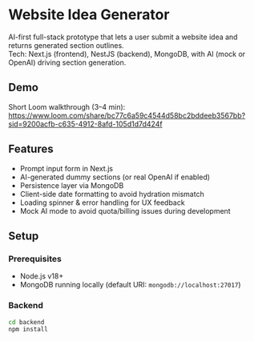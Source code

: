 # Website Idea Generator

AI-first full-stack prototype that lets a user submit a website idea and returns generated section outlines.  
Tech: Next.js (frontend), NestJS (backend), MongoDB, with AI (mock or OpenAI) driving section generation.

## Demo
Short Loom walkthrough (3–4 min): <https://www.loom.com/share/bc77c6a59c4544d58bc2bddeeb3567bb?sid=9200acfb-c635-4912-8afd-105d1d7d424f>

## Features
- Prompt input form in Next.js
- AI-generated dummy sections (or real OpenAI if enabled)
- Persistence layer via MongoDB
- Client-side date formatting to avoid hydration mismatch
- Loading spinner & error handling for UX feedback
- Mock AI mode to avoid quota/billing issues during development

## Setup

### Prerequisites
- Node.js v18+
- MongoDB running locally (default URI: `mongodb://localhost:27017`)

### Backend

```bash
cd backend
npm install
